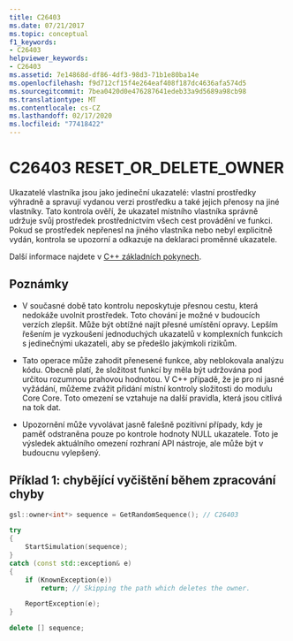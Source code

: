 ```yaml
---
title: C26403
ms.date: 07/21/2017
ms.topic: conceptual
f1_keywords:
- C26403
helpviewer_keywords:
- C26403
ms.assetid: 7e14868d-df86-4df3-98d3-71b1e80ba14e
ms.openlocfilehash: f9d712cf15f4e264eaf408f187dc4636afa574d5
ms.sourcegitcommit: 7bea0420d0e476287641edeb33a9d5689a98cb98
ms.translationtype: MT
ms.contentlocale: cs-CZ
ms.lasthandoff: 02/17/2020
ms.locfileid: "77418422"
---
```

# <a name="c26403-reset_or_delete_owner"></a>C26403 RESET_OR_DELETE_OWNER

Ukazatelé vlastníka jsou jako jedineční ukazatelé: vlastní prostředky výhradně a spravují vydanou verzi prostředku a také jejich přenosy na jiné vlastníky. Tato kontrola ověří, že ukazatel místního vlastníka správně udržuje svůj prostředek prostřednictvím všech cest provádění ve funkci. Pokud se prostředek nepřenesl na jiného vlastníka nebo nebyl explicitně vydán, kontrola se upozorní a odkazuje na deklaraci proměnné ukazatele.

Další informace najdete v [ C++ základních pokynech](https://github.com/isocpp/CppCoreGuidelines/blob/master/CppCoreGuidelines.md#r-resource-management).

## <a name="remarks"></a>Poznámky

- V současné době tato kontrolu neposkytuje přesnou cestu, která nedokáže uvolnit prostředek. Toto chování je možné v budoucích verzích zlepšit. Může být obtížné najít přesné umístění opravy. Lepším řešením je vyzkoušení jednoduchých ukazatelů v komplexních funkcích s jedinečnými ukazateli, aby se předešlo jakýmkoli rizikům.

- Tato operace může zahodit přenesené funkce, aby neblokovala analýzu kódu. Obecně platí, že složitost funkcí by měla být udržována pod určitou rozumnou prahovou hodnotou. V C++ případě, že je pro ni jasné vyžádání, můžeme zvážit přidání místní kontroly složitosti do modulu Core Core. Toto omezení se vztahuje na další pravidla, která jsou citlivá na tok dat.

- Upozornění může vyvolávat jasně falešně pozitivní případy, kdy je paměť odstraněna pouze po kontrole hodnoty NULL ukazatele. Toto je výsledek aktuálního omezení rozhraní API nástroje, ale může být v budoucnu vylepšený.

## <a name="example-1-missing-cleanup-during-error-handling"></a>Příklad 1: chybějící vyčištění během zpracování chyby

```cpp
gsl::owner<int*> sequence = GetRandomSequence(); // C26403

try
{
    StartSimulation(sequence);
}
catch (const std::exception& e)
{
    if (KnownException(e))
        return; // Skipping the path which deletes the owner.

    ReportException(e);
}

delete [] sequence;
```
